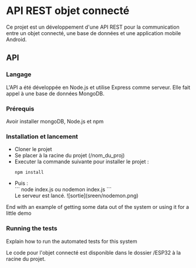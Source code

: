 # API REST objet connecté
Ce projet est un développement d'une API REST pour la communication entre un objet connecté, une base de données et une application mobile Android.

## API
### Langage
L'API a été développée en Node.js et utilise Express comme serveur. Elle fait appel à une base de données MongoDB.
### Prérequis
Avoir installer mongoDB, Node.js et npm
### Installation et lancement
<ul>
  <li>Cloner le projet</li>
  <li>Se placer à la racine du projet (/nom_du_proj)</li>
  <li>Executer la commande suivante pour installer le projet : </li>
  
  ```
  npm install 
  ```
  <li>Puis : </li>
  ```
  node index.js ou nodemon index.js 
  ```
  </br>
  Le serveur est lancé.
  ![sortie](sreen/nodemon.png)
</ul>


End with an example of getting some data out of the system or using it for a little demo

### Running the tests

Explain how to run the automated tests for this system






Le code pour l'objet connecté est disponible dans le dossier /ESP32 à la racine du projet.
